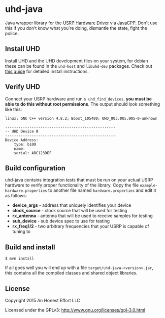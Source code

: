 # uhd-java

Java wrapper library for the [USRP Hardware Driver](http://code.ettus.com/redmine/ettus/projects/uhd/wiki)
via [JavaCPP](https://github.com/bytedeco/javacpp). Don't use this if
you don't know what you're doing, dismantle the state, fight the police.

## Install UHD
Install UHD and the UHD development files on your system, for debian
these can be found in the `uhd-host` and `libuhd-dev` packages. Check
out [this guide](http://code.ettus.com/redmine/ettus/projects/uhd/wiki#Installation-Instructions)
for detailed install instructions.

## Verify UHD
Connect your USRP hardware and run `$ uhd_find_devices`, **you must
be able to do this without root permissions**. The output should look
something like this:

```
linux; GNU C++ version 4.8.2; Boost_105400; UHD_003.005.005-0-unknown

--------------------------------------------------
-- UHD Device 0
--------------------------------------------------
Device Address:
    type: b100
    name:
    serial: ABC123DEF
```

## Build configuration
uhd-java contains integration tests that must be run on your actual
USRP hardware to verify proper functionality of the library. Copy the
file `example-hardware.properties` to another file named `hardware.properties`
and edit it as follows:

* **device_args** - address that uniquely identifies your device
* **clock_source** - clock source that will be used for testing
* **rx_antenna** - antenna that will be used to receive samples for testing
* **sub_device** - sub device spec to use for testing
* **rx_freq1/2** - two arbitrary frequencies that your USRP is capable of tuning to

## Build and install
```
$ mvn install
```
If all goes well you will end up with a file `target/uhd-java-<version>.jar`,
this contains all the compiled classes and shared object libraries.

## License

Copyright 2015 An Honest Effort LLC

Licensed under the GPLv3: http://www.gnu.org/licenses/gpl-3.0.html
